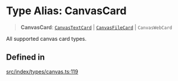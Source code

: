 # Type Alias: CanvasCard

> **CanvasCard**: [`CanvasTextCard`](../classes/CanvasTextCard.md) \| [`CanvasFileCard`](../classes/CanvasFileCard.md) \| `CanvasWebCard`

All supported canvas card types.

## Defined in

[src/index/types/canvas.ts:119](https://github.com/blacksmithgu/datacore/blob/7b0c019def7e079c43dc5dbea32d9f610e95285b/src/index/types/canvas.ts#L119)
